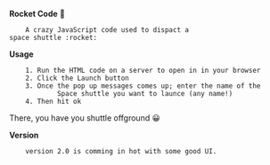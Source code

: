 **Rocket Code** :rocket:

        A crazy JavaScript code used to dispact a
	space shuttle :rocket:

**Usage**

        1. Run the HTML code on a server to open in in your browser
        2. Click the Launch button
        3. Once the pop up messages comes up; enter the name of the 
                Space shuttle you want to launce (any name!)
        4. Then hit ok

There, you have you shuttle offground :grinning:

**Version**

        version 2.0 is comming in hot with some good UI.
